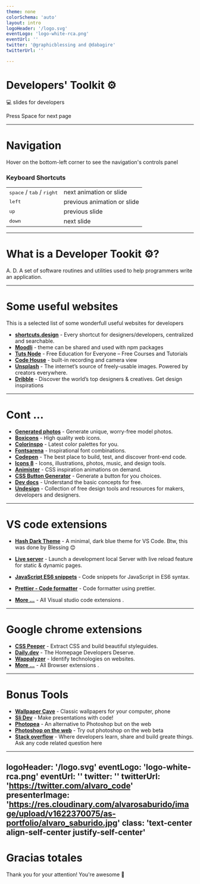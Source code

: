 ```yaml
---
theme: none
colorSchema: 'auto'
layout: intro
logoHeader: '/logo.svg'
eventLogo: 'logo-white-rca.png'
eventUrl: ''
twitter: '@graphicblessing and @dabagire'
twitterUrl: ''

---
```


# Developers' Toolkit ⚙️

💻 slides for developers

<div class="pt-12">
  <span @click="next" class="px-2 p-1 rounded cursor-pointer hover:bg-white hover:bg-opacity-10">
    Press Space for next page <carbon:arrow-right class="inline"/>
  </span>
</div>

---

# Navigation

Hover on the bottom-left corner to see the navigation's controls panel

### Keyboard Shortcuts

|                                                      |                             |
| ---------------------------------------------------- | --------------------------- |
| <kbd>space</kbd> / <kbd>tab</kbd> / <kbd>right</kbd> | next animation or slide     |
| <kbd>left</kbd>                                      | previous animation or slide |
| <kbd>up</kbd>                                        | previous slide              |
| <kbd>down</kbd>                                      | next slide                  |




---



# What is a Developer Tookit ⚙️?

A. D. A set of software routines and utilities used to help programmers write an application.


---


# Some useful websites

This is a selected list of some wonderfull useful websites for developers

- **[shortcuts.design](https://shortcuts.design/)** - Every shortcut for designers/developers, centralized and searchable.
- **[Moodli](https://moodly.site/)** - theme can be shared and used with npm packages
- **[Tuts Node](https://www.tutsnodes.com/)** - Free Education for Everyone – Free Courses and Tutorials
- **[Code House](https://codehouse.vercel.app/ )** - built-in recording and camera view
- **[Unsplash](https://unsplash.com/)** - The internet’s source of freely-usable images.
Powered by creators everywhere.
- **[Dribble](https://dribbble.com/)** - Discover the world’s top designers & creatives. Get design inspirations


---


# Cont ...

- **[Generated photos](https://generated.photos/)** - Generate unique, worry-free model photos.
- **[Boxicons](https://boxicons.com/)** - High quality web icons.
- **[Colorinspo](https://colorsinspo.com/)** - Latest color palettes for you.
- **[Fontsarena](https://fontsarena.com/)** - Inspirational font combinations.
- **[Codepen](https://codepen.io/)** - The best place to build, test, and discover front-end code.
- **[Icons 8](https://icons8.com/)** - Icons, illustrations, photos, music, and design tools.
- **[Animister](https://animista.net/)** - CSS inspiration animations on demand.
- **[CSS Button Generator](https://css3buttongenerator.com/)** - Generate a button for you choices.
- **[Dev docs](https://devdocs.io/)** - Understand the basic concepts for free.
- **[Undesign](https://undesign.learn.uno/)** - Collection of free design tools and resources for makers, developers and designers.

---

# VS code extensions

- **[Hash Dark Theme](https://marketplace.visualstudio.com/items?itemName=ritwickdey.LiveServer)** - A minimal, dark blue theme for VS Code. Btw, this was done by Blessing 😊

- **[Live server](https://marketplace.visualstudio.com/items?itemName=ritwickdey.LiveServer)** - Launch a development local Server with live reload feature for static & dynamic pages.

- **[JavaScript ES6 snippets](https://marketplace.visualstudio.com/items?itemName=xabikos.JavaScriptSnippets)** - Code snippets for JavaScript in ES6 syntax.
- **[Prettier - Code formatter](https://marketplace.visualstudio.com/items?itemName=esbenp.prettier-vscode)** - Code formatter using prettier.
- **[More ...](https://marketplace.visualstudio.com/search?target=VSCode&category=All%20categories&sortBy=Installs)** - All Visual studio code extensions . 

---

# Google chrome extensions

- **[CSS Peeper](https://chrome.google.com/webstore/detail/css-peeper/mbnbehikldjhnfehhnaidhjhoofhpehk?hl=en)** - Extract CSS and build beautiful styleguides.
- **[Daily.dev](https://chrome.google.com/webstore/detail/dailydev-the-homepage-dev/jlmpjdjjbgclbocgajdjefcidcncaied)** - The Homepage Developers Deserve.
- **[Wappalyzer](https://chrome.google.com/webstore/detail/wappalyzer/gppongmhjkpfnbhagpmjfkannfbllamg?hl=en)** - Identify technologies on websites.
- **[More ...](https://chrome.google.com/webstore/category/extensions?hl=en)** - All Browser extensions .

---

# Bonus Tools
- **[Wallpaper Cave](https://wallpapercave.com/)** - Classic wallpapers for your computer, phone
- **[Sli Dev](https://sli.dev/)** - Make presentations with code! 
- **[Photopea](https://www.photopea.com/)** - An alternative to Photoshop but on the web
- **[Photoshop on the web](https://assets.adobe.com/cloud-documents#)** - Try out photoshop on the web beta 
- **[Stack overflow](https://stackoverflow.com/)** - Where developers learn, share and build greate things. Ask any code related question here

---
logoHeader: '/logo.svg'
eventLogo: 'logo-white-rca.png'
eventUrl: ''
twitter: ''
twitterUrl: 'https://twitter.com/alvaro_code'
presenterImage: 'https://res.cloudinary.com/alvarosaburido/image/upload/v1622370075/as-portfolio/alvaro_saburido.jpg'
class: 'text-center align-self-center justify-self-center'
---

# Gracias totales

Thank you for your attention! You're awesome 🥳

